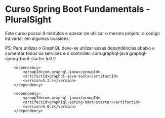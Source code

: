 # Curso Spring Boot Fundamentals - PluralSight

Este curso possui 9 módulos e apesar de utilizar o mesmo projeto, o código irá variar em algumas ocasiões.

PS: Para utilizar o GraphQL deve-se utilizar essas dependências abaixo e comentar todos os services e o controller.
		<dependency>
			<groupId>com.graphql-java</groupId>
			<artifactId>graphql-spring-boot-starter</artifactId>
			<version>5.0.2</version>
		</dependency>

		<dependency>
			<groupId>com.graphql-java</groupId>
			<artifactId>graphql-java-tools</artifactId>
			<version>5.2.4</version>
		</dependency>

		<dependency>
			<groupId>com.graphql-java</groupId>
			<artifactId>graphiql-spring-boot-starter</artifactId>
			<version>5.0.2</version>
		</dependency>